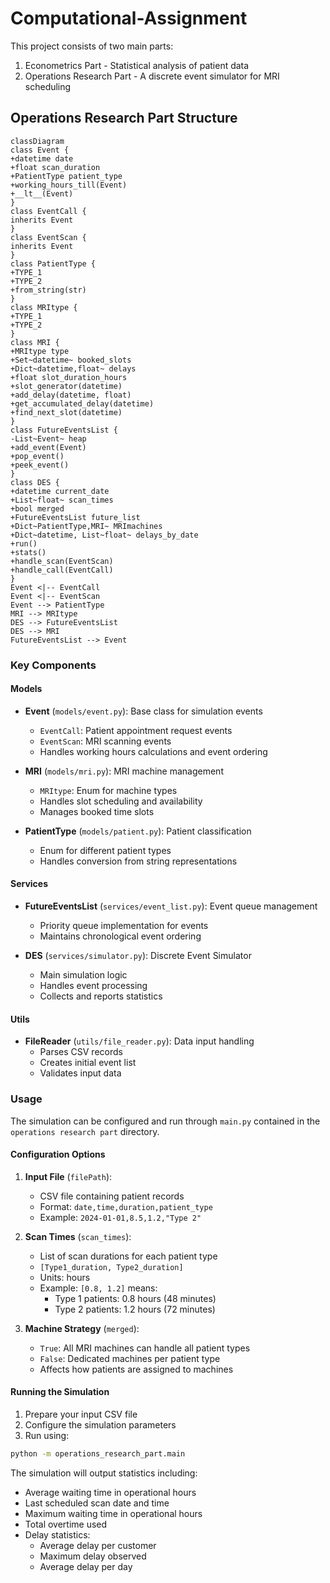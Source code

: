 # Computational-Assignment

This project consists of two main parts:
1. Econometrics Part - Statistical analysis of patient data
2. Operations Research Part - A discrete event simulator for MRI scheduling


## Operations Research Part Structure

```mermaid
classDiagram
class Event {
+datetime date
+float scan_duration
+PatientType patient_type
+working_hours_till(Event)
+__lt__(Event)
}
class EventCall {
inherits Event
}
class EventScan {
inherits Event
}
class PatientType {
+TYPE_1
+TYPE_2
+from_string(str)
}
class MRItype {
+TYPE_1
+TYPE_2
}
class MRI {
+MRItype type
+Set~datetime~ booked_slots
+Dict~datetime,float~ delays
+float slot_duration_hours
+slot_generator(datetime)
+add_delay(datetime, float)
+get_accumulated_delay(datetime)
+find_next_slot(datetime)
}
class FutureEventsList {
-List~Event~ heap
+add_event(Event)
+pop_event()
+peek_event()
}
class DES {
+datetime current_date
+List~float~ scan_times
+bool merged
+FutureEventsList future_list
+Dict~PatientType,MRI~ MRImachines
+Dict~datetime, List~float~ delays_by_date
+run()
+stats()
+handle_scan(EventScan)
+handle_call(EventCall)
}
Event <|-- EventCall
Event <|-- EventScan
Event --> PatientType
MRI --> MRItype
DES --> FutureEventsList
DES --> MRI
FutureEventsList --> Event
```

### Key Components

#### Models
- **Event** (`models/event.py`): Base class for simulation events
  - `EventCall`: Patient appointment request events
  - `EventScan`: MRI scanning events
  - Handles working hours calculations and event ordering

- **MRI** (`models/mri.py`): MRI machine management
  - `MRItype`: Enum for machine types
  - Handles slot scheduling and availability
  - Manages booked time slots

- **PatientType** (`models/patient.py`): Patient classification
  - Enum for different patient types
  - Handles conversion from string representations

#### Services
- **FutureEventsList** (`services/event_list.py`): Event queue management
  - Priority queue implementation for events
  - Maintains chronological event ordering

- **DES** (`services/simulator.py`): Discrete Event Simulator
  - Main simulation logic
  - Handles event processing
  - Collects and reports statistics

#### Utils
- **FileReader** (`utils/file_reader.py`): Data input handling
  - Parses CSV records
  - Creates initial event list
  - Validates input data

### Usage

The simulation can be configured and run through `main.py` contained in the `operations research part` directory.

#### Configuration Options

1. **Input File** (`filePath`): 
   - CSV file containing patient records
   - Format: `date,time,duration,patient_type`
   - Example: `2024-01-01,8.5,1.2,"Type 2"`

2. **Scan Times** (`scan_times`): 
   - List of scan durations for each patient type
   - `[Type1_duration, Type2_duration]`
   - Units: hours
   - Example: `[0.8, 1.2]` means:
     - Type 1 patients: 0.8 hours (48 minutes)
     - Type 2 patients: 1.2 hours (72 minutes)

3. **Machine Strategy** (`merged`):
   - `True`: All MRI machines can handle all patient types
   - `False`: Dedicated machines per patient type
   - Affects how patients are assigned to machines

#### Running the Simulation

1. Prepare your input CSV file
2. Configure the simulation parameters
3. Run using:
```bash
python -m operations_research_part.main
```

The simulation will output statistics including:
- Average waiting time in operational hours
- Last scheduled scan date and time
- Maximum waiting time in operational hours
- Total overtime used
- Delay statistics:
  - Average delay per customer
  - Maximum delay observed
  - Average delay per day





